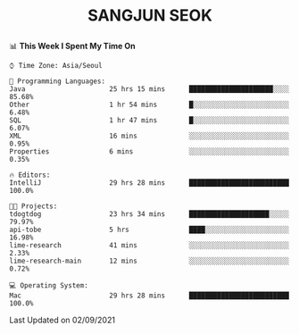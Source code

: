 <h1>
 <p align="center">
   SANGJUN SEOK
 </p>
</h1>

<!--START_SECTION:waka-->
📊 **This Week I Spent My Time On** 

```text
⌚︎ Time Zone: Asia/Seoul

💬 Programming Languages: 
Java                     25 hrs 15 mins      █████████████████████░░░░   85.68% 
Other                    1 hr 54 mins        █░░░░░░░░░░░░░░░░░░░░░░░░   6.48% 
SQL                      1 hr 47 mins        █░░░░░░░░░░░░░░░░░░░░░░░░   6.07% 
XML                      16 mins             ░░░░░░░░░░░░░░░░░░░░░░░░░   0.95% 
Properties               6 mins              ░░░░░░░░░░░░░░░░░░░░░░░░░   0.35%

🔥 Editors: 
IntelliJ                 29 hrs 28 mins      █████████████████████████   100.0%

🐱‍💻 Projects: 
tdogtdog                 23 hrs 34 mins      ████████████████████░░░░░   79.97% 
api-tobe                 5 hrs               ████░░░░░░░░░░░░░░░░░░░░░   16.98% 
lime-research            41 mins             ░░░░░░░░░░░░░░░░░░░░░░░░░   2.33% 
lime-research-main       12 mins             ░░░░░░░░░░░░░░░░░░░░░░░░░   0.72%

💻 Operating System: 
Mac                      29 hrs 28 mins      █████████████████████████   100.0%

```


 Last Updated on 02/09/2021
<!--END_SECTION:waka-->
